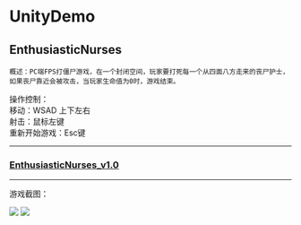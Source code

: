 # UnityDemo


## EnthusiasticNurses
	概述：PC端FPS打僵尸游戏，在一个封闭空间，玩家要打死每一个从四面八方走来的丧尸护士，
	如果丧尸靠近会被攻击，当玩家生命值为0时，游戏结束。
	
操作控制：    
	移动：WSAD 上下左右    
	射击：鼠标左键    
	重新开始游戏：Esc键    

****************************************************************************************************************
### [EnthusiasticNurses_v1.0](https://github.com/justguang/UnityDemo/releases/tag/EnthusiasticNurses_v1.0)

****************************************************************************************************************

游戏截图：

<img src="https://img2020.cnblogs.com/blog/2518177/202110/2518177-20211018164333716-282756221.png">
<img src="https://img2020.cnblogs.com/blog/2518177/202110/2518177-20211018164343157-1516567825.png">
	
